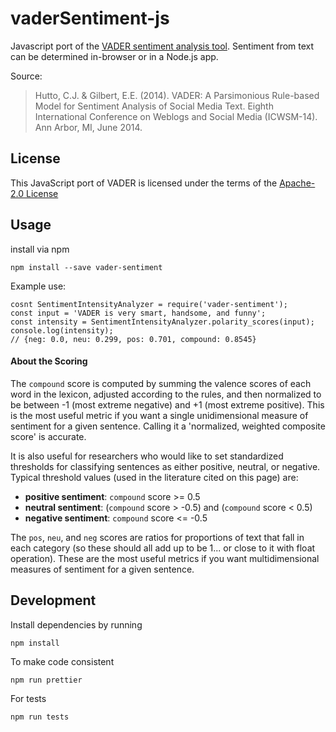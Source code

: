 # vaderSentiment-js

Javascript port of the [VADER sentiment analysis tool](https://github.com/cjhutto/vaderSentiment).
Sentiment from text can be determined in-browser or in a Node.js app.

Source:

> Hutto, C.J. & Gilbert, E.E. (2014). VADER: A Parsimonious Rule-based Model for Sentiment Analysis of Social Media Text. Eighth International Conference on Weblogs and Social Media (ICWSM-14). Ann Arbor, MI, June 2014.


## License

This JavaScript port of VADER is licensed under the terms of the [Apache-2.0 License](http://www.apache.org/licenses/LICENSE-2.0)

## Usage

install via npm

```
npm install --save vader-sentiment
```

Example use:

```
cosnt SentimentIntensityAnalyzer = require('vader-sentiment');
const input = 'VADER is very smart, handsome, and funny';
const intensity = SentimentIntensityAnalyzer.polarity_scores(input);
console.log(intensity);
// {neg: 0.0, neu: 0.299, pos: 0.701, compound: 0.8545}
```

#### About the Scoring

The ```compound``` score is computed by summing the valence scores of each word in
the lexicon, adjusted according to the rules, and then normalized to be between
-1 (most extreme negative) and +1 (most extreme positive). This is the most useful
metric if you want a single unidimensional measure of sentiment for a given sentence.
Calling it a 'normalized, weighted composite score' is accurate.

It is also useful for researchers who would like to set standardized thresholds
for classifying sentences as either positive, neutral, or negative.  
Typical threshold values (used in the literature cited on this page) are:

* **positive sentiment**: ```compound``` score >=  0.5
* **neutral  sentiment**: (```compound``` score > -0.5) and (``compound`` score < 0.5)
* **negative sentiment**: ```compound``` score <= -0.5

The ```pos```, ```neu```, and ```neg``` scores are ratios for proportions of text that
fall in each category (so these should all add up to be 1... or close to it with
float operation). These are the most useful metrics if you want multidimensional
measures of sentiment for a given sentence.

## Development

Install dependencies by running

```
npm install
```

To make code consistent

```
npm run prettier
```

For tests

```
npm run tests
```
